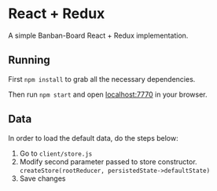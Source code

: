 # React + Redux

A simple Banban-Board React + Redux implementation.

## Running

First `npm install` to grab all the necessary dependencies. 

Then run `npm start` and open <localhost:7770> in your browser.

## Data

In order to load the default data, do the steps below:

 1. Go to `client/store.js`
 2. Modify second parameter passed to store constructor. `createStore(rootReducer, persistedState->defaultState)`
 3. Save changes